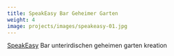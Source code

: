 ```yaml
---
title: SpeakEasy Bar Geheimer Garten
weight: 4
image: projects/images/speakeasy-01.jpg
---
```

[SpeakEasy](http://popaganda.gr/singnomi-mipos-xerete-pou-vriskete-ipogia-mistiki-avli-tou-kentrou/) Bar unterirdischen geheimen garten kreation
